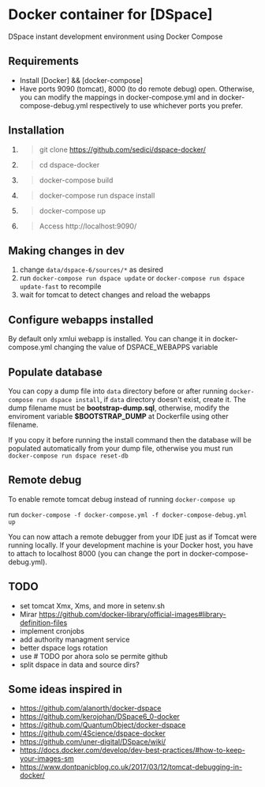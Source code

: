# Docker container for [DSpace]
DSpace instant development environment using Docker Compose

## Requirements

  - Install [Docker] && [docker-compose] 
  - Have ports 9090 (tomcat), 8000 (to do remote debug) open. Otherwise, you can modify the mappings in docker-compose.yml and in docker-compose-debug.yml respectively to use whichever ports you prefer.

## Installation
1. > git clone https://github.com/sedici/dspace-docker/
2. > cd dspace-docker
3. > docker-compose build
4. > docker-compose run dspace install
5. > docker-compose up
6. > Access http://localhost:9090/

## Making changes in dev
1. change ```data/dspace-6/sources/*``` as desired
2. run ```docker-compose run dspace update``` or ```docker-compose run dspace update-fast``` to recompile
3. wait for tomcat to detect changes and reload the webapps 

## Configure webapps installed
By default only xmlui webapp is installed. You can change it in docker-compose.yml changing the value of DSPACE_WEBAPPS variable

## Populate database
You can copy a dump file into ```data``` directory before or after running 
```docker-compose run dspace install```, if ```data``` directory doesn't exist, create it. The dump filename must be **bootstrap-dump.sql**, otherwise, modify the enviroment variable **$BOOTSTRAP_DUMP** at Dockerfile using other filename.

If you copy it before running the install command then the database will be populated automatically from your dump file, otherwise you must run 
```docker-compose run dspace reset-db```

## Remote debug
To enable remote tomcat debug instead of running
```docker-compose up ```

run 
```docker-compose -f docker-compose.yml -f docker-compose-debug.yml up ```

You can now attach a remote debugger from your IDE just as if Tomcat were running locally. If your development machine is your Docker host, you have to attach to localhost 8000 (you can change the port in docker-compose-debug.yml).

## TODO
  - set tomcat Xmx, Xms, and more in setenv.sh
  - Mirar https://github.com/docker-library/official-images#library-definition-files 
  - implement cronjobs
  - add authority managment service
  - better dspace logs rotation
  - use # TODO por ahora solo se permite github
  - split dspace in data and source dirs? 



## Some ideas inspired in  

- https://github.com/alanorth/docker-dspace
- https://github.com/kerojohan/DSpace6_0-docker
- https://github.com/QuantumObject/docker-dspace
- https://github.com/4Science/dspace-docker
- https://github.com/uner-digital/DSpace/wiki/
- https://docs.docker.com/develop/dev-best-practices/#how-to-keep-your-images-sm
- https://www.dontpanicblog.co.uk/2017/03/12/tomcat-debugging-in-docker/



[Docker-Install]:https://docs.docker.com/engine/installation/
